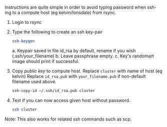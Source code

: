 Instructions are quite simple in order to avoid typing password when ssh-ing to a compute host (eg kelvin/lonsdale) from rsync.

1. Login to rsync

2. Type the following to create an ssh key-pair
	```bash
	ssh-keygen 	
	```
	a. Keypair saved in file id_rsa by default, rename if you wish (.ssh/your_filename)
	b. Leave passphrase empty.
	c. Key's randomart image should print if successful.

3. Copy *public key* to compute host. 
Replace `cluster` with name of host (eg kelvin)
Replace `id_rsa.pub` with `your_filename.pub` if non-default filename used above.
	```bash
	ssh-copy-id ~/.ssh/id_rsa.pub cluster
	```

4. Test if you can now access given host without password.
	```bash
	ssh cluster
	```
	
Note: This also works for related ssh commands such as scp.
